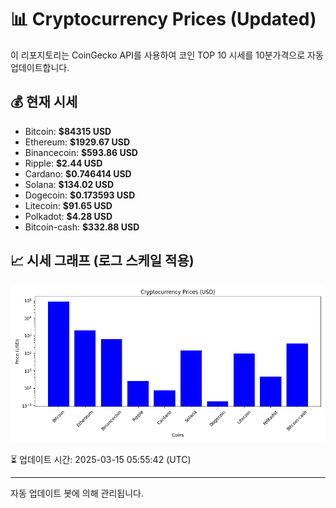 
# 📊 Cryptocurrency Prices (Updated)

이 리포지토리는 CoinGecko API를 사용하여 코인 TOP 10 시세를 10분가격으로 자동 업데이트합니다.

## 💰 현재 시세
- Bitcoin: **$84315 USD**
- Ethereum: **$1929.67 USD**
- Binancecoin: **$593.86 USD**
- Ripple: **$2.44 USD**
- Cardano: **$0.746414 USD**
- Solana: **$134.02 USD**
- Dogecoin: **$0.173593 USD**
- Litecoin: **$91.65 USD**
- Polkadot: **$4.28 USD**
- Bitcoin-cash: **$332.88 USD**

## 📈 시세 그래프 (로그 스케일 적용)
![Crypto Prices](crypto_prices.png)

⏳ 업데이트 시간: 2025-03-15 05:55:42 (UTC)

---
자동 업데이트 봇에 의해 관리됩니다.
